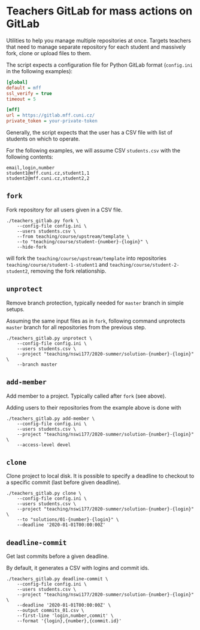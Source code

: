 # Teachers GitLab for mass actions on GitLab

Utilities to help you manage multiple repositories at once.
Targets teachers that need to manage separate repository for each
student and massively fork, clone or upload files to them.

The script expects a configuration file for Python GitLab
format (`config.ini` in the following examples):

```ini
[global]
default = mff
ssl_verify = true
timeout = 5

[mff]
url = https://gitlab.mff.cuni.cz/
private_token = your-private-token
```

Generally, the script expects that the user has a CSV file with
list of students on which to operate.

For the following examples, we will assume CSV `students.csv` with
the following contents:

```csv
email,login,number
student1@mff.cuni.cz,student1,1
student2@mff.cuni.cz,student2,2
```

## `fork`

Fork repository for all users given in a CSV file.

```shell
./teachers_gitlab.py fork \
    --config-file config.ini \
    --users students.csv \
    --from teaching/course/upstream/template \
    --to "teaching/course/student-{number}-{login}" \
    --hide-fork
```

will fork the `teaching/course/upstream/template` into
repositories `teaching/course/student-1-student1`
and `teaching/course/student-2-student2`, removing the
fork relationship.

## `unprotect`

Remove branch protection, typically needed for `master` branch
in simple setups.

Assuming the same input files as in `fork`, following command
unprotects `master` branch for all repositories from the previous
step.

```shell
./teachers_gitlab.py unprotect \
    --config-file config.ini \
    --users students.csv \
    --project "teaching/nswi177/2020-summer/solution-{number}-{login}" \
    --branch master
```

## `add-member`

Add member to a project. Typically called after `fork` (see above).

Adding users to their repositories from the example above is done with

```shell
./teachers_gitlab.py add-member \
    --config-file config.ini \
    --users students.csv \
    --project "teaching/nswi177/2020-summer/solution-{number}-{login}" \
    --access-level devel
```

## `clone`

Clone project to local disk. It is possible to specify a deadline to
checkout to a specific commit (last before given deadline).

```shell
./teachers_gitlab.py clone \
    --config-file config.ini \
    --users students.csv \
    --project "teaching/nswi177/2020-summer/solution-{number}-{login}" \
    --to "solutions/01-{number}-{login}" \
    --deadline '2020-01-01T00:00:00Z'
```

## `deadline-commit`

Get last commits before a given deadline.

By default, it generates a CSV with logins and commit ids.

```shell
./teachers_gitlab.py deadline-commit \
    --config-file config.ini \
    --users students.csv \
    --project "teaching/nswi177/2020-summer/solution-{number}-{login}" \
    --deadline '2020-01-01T00:00:00Z' \
    --output commits_01.csv \
    --first-line 'login,number,commit' \
    --format '{login},{number},{commit.id}'
```
